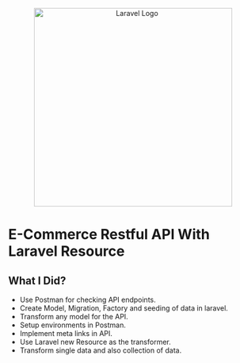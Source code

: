 <p align="center"><a href="https://laravel.com" target="_blank"><img src="https://raw.githubusercontent.com/laravel/art/master/logo-lockup/5%20SVG/2%20CMYK/1%20Full%20Color/laravel-logolockup-cmyk-red.svg" width="400" alt="Laravel Logo"></a></p>

# E-Commerce Restful API With Laravel Resource 

## What I Did?

- Use Postman for checking API endpoints.
- Create Model, Migration, Factory and seeding of data in laravel.
- Transform any model for the API.
- Setup environments in Postman.
- Implement meta links in API.
- Use Laravel new Resource as the transformer.
- Transform single data and also collection of data.
